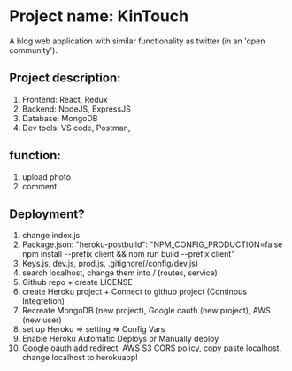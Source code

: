 # Project name: KinTouch
A blog  web application with similar functionality as twitter (in an 'open community').

## Project description:
1. Frontend: React, Redux
2. Backend: NodeJS, ExpressJS
3. Database: MongoDB
4. Dev tools: VS code, Postman, 

## function:

1. upload photo
2. comment

## Deployment?

1. change index.js
2. Package.json: "heroku-postbuild": "NPM_CONFIG_PRODUCTION=false npm install --prefix client && npm run build --prefix client"
3. Keys.js, dev.js, prod.js, .gitignore(/config/dev.js)
4. search localhost, change them into / (routes, service)
5. Github repo + create LICENSE
6. create Heroku project + Connect to github project (Continous Integretion)
7. Recreate MongoDB (new project), Google oauth (new project), AWS (new user)
8. set up Heroku => setting => Config Vars
9. Enable Heroku Automatic Deploys or Manually deploy
10. Google oauth add redirect. AWS S3 CORS policy, copy paste localhost, change localhost to herokuapp!
